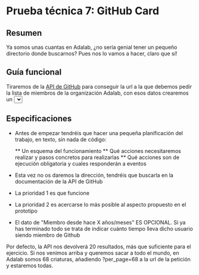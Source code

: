 
# Prueba técnica 7: GitHub Card

## Resumen

Ya somos unas cuantas en Adalab, ¿no sería genial tener un pequeño directorio donde buscarnos? Pues nos lo vamos a hacer, claro que sí!

## Guía funcional

Tiraremos de la [API de GitHub](https://developer.github.com/v3/) para conseguir la url a la que debemos pedir la lista de miembros de la organización Adalab, con esos datos crearemos un <select> con los nombres de usuario. Al seleccionar uno de ellos, pediremos sus datos y los mostraremos en una pequeña card.

## Especificaciones

* Antes de empezar tendréis que hacer una pequeña planificación del trabajo, en texto, sin nada de código:

	** Un esquema del funcionamiento
	** Qué acciones necesitaremos realizar y pasos concretos para realizarlas
	** Qué acciones son de ejecución obligatoria y cuales responderán a eventos
	
* Esta vez no os daremos la dirección, tendréis que buscarla en la documentación de la API de GitHub
* La prioridad 1 es que funcione
* La prioridad 2 es acercarse lo más posible al aspecto propuesto en el prototipo
* El dato de "Miembro desde hace X años/meses" ES OPCIONAL. Si ya has terminado todo se trata de indicar cuánto tiempo lleva dicho usuario siendo miembro de Github

Por defecto, la API nos devolverá 20 resultados, más que suficiente para el ejercicio. Si nos venimos arriba y queremos sacar a todo el mundo, en Adalab somos 68 criaturas, añadiendo ?per_page=68 a la url de la petición y estaremos todas.
